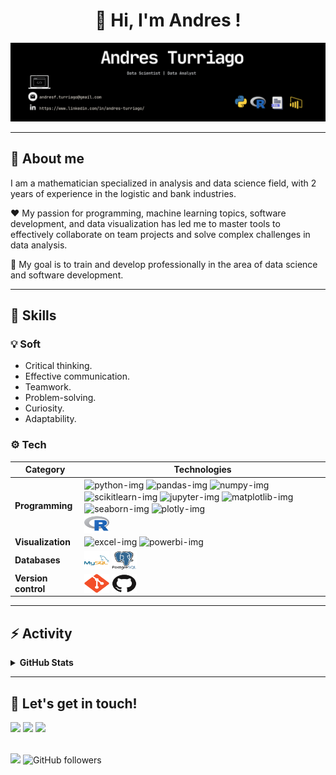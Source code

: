 <div align="center">
<h1 align="center"> 👋 Hi, I'm Andres !</h1>
</div>
<img src="https://github.com/andresturriago/andresturriago/blob/main/img/Banner%20Github%20-%20Andres%20Turriago.png">

<hr>

##  📖 **About me**
I am a mathematician specialized in analysis and data science field, with 2 years of experience in the logistic and bank industries.

❤️ My passion for programming, machine learning topics, software development, and data visualization has led me to master tools  to effectively collaborate on team projects and solve complex challenges in data analysis.

🎯 My goal is to train and develop professionally in the area of data science and software development.

<hr>

## 🧰 **Skills** 

### 💡 **Soft**
- Critical thinking.
- Effective communication.
- Teamwork.
- Problem-solving.
- Curiosity.
- Adaptability.

### ⚙️ **Tech**

| **Category** | **Technologies** |
| --- | --- | 
|**Programming**| <img align="center" alt="python-img" height="30" width="40" src="https://cdn.jsdelivr.net/gh/devicons/devicon/icons/python/python-original.svg"> <img align="center" alt="pandas-img" src="https://img.shields.io/badge/pandas-150458?logo=pandas"> <img align="center" alt="numpy-img" src="https://img.shields.io/badge/numpy-013243?logo=numpy"> <img align="center" alt="scikitlearn-img" src="https://img.shields.io/badge/scikitlearn-F7931E?logo=scikit-learn&logoColor=white"> <img align="center" alt="jupyter-img" src="https://img.shields.io/badge/jupyter-F37626?logo=jupyter&logoColor=white"> <img align="center" alt="matplotlib-img" src="https://img.shields.io/badge/matplotlib-11557C"> <img align="center" alt="seaborn-img" src="https://img.shields.io/badge/seaborn-444876"> <img align="center" alt="plotly-img" src="https://img.shields.io/badge/plotly-3F4F75?logo=plotly"> <br><img align="center" alt="r-img" height="30" width="40" src="https://github.com/devicons/devicon/blob/v2.16.0/icons/r/r-original.svg">  |
|**Visualization**| <img align="center" alt="excel-img" height="30" width="40" src="https://external-content.duckduckgo.com/iu/?u=https%3A%2F%2Fpluspng.com%2Fimg-png%2Fexcel-logo-png-img-microsoft-excel-logo-in-svg-vector-or-png-file-format-3000x2000.png&f=1&nofb=1&ipt=c939d0239fd0709f25d1679171aea2479f7742cdcce8a85b41deab84f5a3bbee&ipo=images"> <img align="center" alt="powerbi-img" height="30" width="40" src="https://external-content.duckduckgo.com/iu/?u=https%3A%2F%2Flogohistory.net%2Fwp-content%2Fuploads%2F2023%2F05%2FPower-BI-Logo-2013.png&f=1&nofb=1&ipt=964f5d9366698fd916c760f6b124848188b2ffda18997abc4ffc5f46e75c28a2&ipo=images"> |
|**Databases**| <img align="center" alt="mysql-img" height="30" width="40" src="https://github.com/devicons/devicon/blob/v2.16.0/icons/mysql/mysql-original-wordmark.svg"> <img align="center" alt="postgresql-img" height="30" width="40" src="https://github.com/devicons/devicon/blob/v2.16.0/icons/postgresql/postgresql-original-wordmark.svg"> |
|**Version control**| <img align="center" alt="git-img" height="30" width="40" src="https://github.com/devicons/devicon/blob/v2.16.0/icons/git/git-original.svg"> <img align="center" alt="github-img" height="30" width="40" src="https://github.com/devicons/devicon/blob/v2.16.0/icons/github/github-original.svg"> |

<hr>

## ⚡ **Activity**
<div>
<details>
  <summary><b>GitHub Stats</b></summary>
<!--   display stats -->
  <img height="180em" src="https://github-readme-stats.vercel.app/api?username=aturriago&show_icons=true&theme=nord&include_all_commits=true&count_private=true"/>
<!--   display top most used languages -->
<!--   <img height="180em" src="https://github-readme-stats.vercel.app/api/top-langs/?username=aturriago&layout=compact&langs_count=7&theme=nord"/> -->
<!--     [![Top Langs](https://github-readme-stats.vercel.app/api/top-langs/?username=aturriago)](https://github.com/aturriago/github-readme-stats) -->
</details>
</div>

<hr>

## 💬 **Let's get in touch!**

<div>
  <a href = "mailto:andresf.turriago@gmail.com"><img src="https://img.shields.io/badge/gmail-EA4335?style=for-the-badge&logo=gmail&logoColor=red&labelColor=white" target="_blank"></a>
  <a href="https://www.linkedin.com/in/andres-turriago/" target="_blank"><img src="https://img.shields.io/badge/linkedin-0A66C2?style=for-the-badge&logo=linkedin" target="_blank"></a>
  <a href="https://icedrive.net/s/vRT3PGaC98DCwzwYQGafzV5NyN19" target="_blank"><img src="https://img.shields.io/badge/resume-%23018EF5?style=for-the-badge&logo=readme&labelColor=white" target="_blank"></a>
</div><br>

![](https://komarev.com/ghpvc/?username=andresturriago&style=flat&color=3776AB)  ![GitHub followers](https://img.shields.io/github/followers/andresturriago) 



